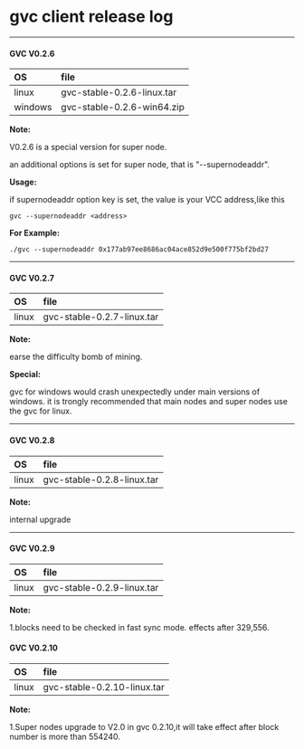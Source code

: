 # gvc client release log

---

#### GVC **V0.2.6**

| OS | file |
| :--- | :--- |
| linux | gvc-stable-0.2.6-linux.tar |
| windows | gvc-stable-0.2.6-win64.zip |

**Note:**

V0.2.6 is a special version for super node.

an additional options is set for super node, that is "--supernodeaddr".

**Usage:**

if supernodeaddr option key is set, the value is your VCC address,like this

`gvc --supernodeaddr <address>`

**For Example:**

`./gvc --supernodeaddr 0x177ab97ee8686ac04ace852d9e500f775bf2bd27`



---


#### GVC **V0.2.7**

| OS | file |
| :--- | :--- |
| linux | gvc-stable-0.2.7-linux.tar |

**Note:**

earse the difficulty bomb of mining.

**Special:**

gvc for windows would crash unexpectedly under main versions of windows. it is trongly recommended that main nodes and super nodes use the gvc for linux.


---

#### GVC **V0.2.8**

| OS | file |
| :--- | :--- |
| linux | gvc-stable-0.2.8-linux.tar |

**Note:**

internal upgrade

---

#### GVC **V0.2.9**

| OS | file |
| :--- | :--- |
| linux | gvc-stable-0.2.9-linux.tar |

**Note:**

1.blocks need to be checked in fast sync mode. effects after 329,556.


#### GVC **V0.2.10**

| OS | file |
| :--- | :--- |
| linux | gvc-stable-0.2.10-linux.tar |

**Note:**

1.Super nodes upgrade to V2.0 in gvc 0.2.10,it will take effect after block number is more than 554240.


